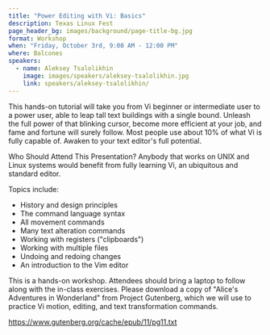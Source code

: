```yaml
---
title: "Power Editing with Vi: Basics"
description: Texas Linux Fest
page_header_bg: images/background/page-title-bg.jpg
format: Workshop
when: "Friday, October 3rd, 9:00 AM - 12:00 PM"
where: Balcones
speakers:
  - name: Aleksey Tsalolikhin
    image: images/speakers/aleksey-tsalolikhin.jpg
    link: speakers/aleksey-tsalolikhin/
---
```


This hands-on tutorial will take you from Vi beginner or intermediate user to a
power user, able to leap tall text buildings with a single bound.  Unleash the
full power of that blinking cursor, become more efficient at your job, and fame
and fortune will surely follow.  Most people use about 10% of what Vi is fully
capable of.  Awaken to your text editor's full potential.

Who Should Attend This Presentation?  Anybody that works on UNIX and Linux
systems would benefit from fully learning Vi, an ubiquitous and standard
editor.

Topics include:

* History and design principles
* The command language syntax
* All movement commands
* Many text alteration commands
* Working with registers ("clipboards")
* Working with multiple files
* Undoing and redoing changes
* An introduction to the Vim editor

This is a hands-on workshop.  Attendees should bring a laptop to follow along
with the in-class exercises.  Please download a copy of "Alice's Adventures in
Wonderland" from Project Gutenberg, which we will use to practice Vi motion,
editing, and text transformation commands.

https://www.gutenberg.org/cache/epub/11/pg11.txt
